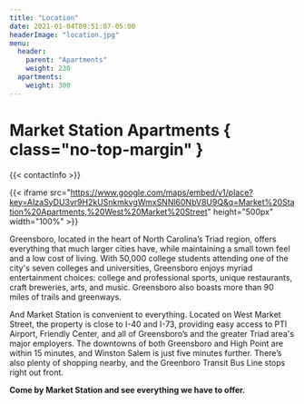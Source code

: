 ```yaml
---
title: "Location"
date: 2021-01-04T09:51:07-05:00
headerImage: "location.jpg"
menu:
  header:
    parent: "Apartments"
    weight: 230
  apartments:
    weight: 300
---
```


# Market Station Apartments { class="no-top-margin" }

{{< contactInfo >}}

{{< iframe src="https://www.google.com/maps/embed/v1/place?key=AIzaSyDU3vr9H2kUSnkmkvgWmxSNNl60NbV8U9Q&q=Market%20Station%20Apartments,%20West%20Market%20Street" height="500px" width="100%" >}}

Greensboro, located in the heart of North Carolina’s Triad region, offers everything
that much larger cities have, while maintaining a small town feel and a low cost of
living. With 50,000 college students attending one of the city's seven colleges and
universities, Greensboro enjoys myriad entertainment choices: college and professional
sports, unique restaurants, craft breweries, arts, and music. Greensboro also boasts
more than 90 miles of trails and greenways.

And Market Station is convenient to everything. Located on West Market Street, the
property is close to I-40 and I-73, providing easy access to  PTI Airport, Friendly
Center, and all of Greensboro’s and the greater Triad area's major employers. The
downtowns of both Greensboro and High Point are within 15 minutes, and Winston Salem
is just five minutes further. There’s also plenty of shopping nearby, and the Greenboro
Transit Bus Line stops right out front.

**Come by Market Station and see everything we have to offer.**

